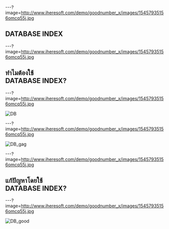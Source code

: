 ---?image=http://www.iheresoft.com/demo/goodnumber_x/images/15457935156omcq55j.jpg

## DATABASE INDEX

---?image=http://www.iheresoft.com/demo/goodnumber_x/images/15457935156omcq55j.jpg

## ทำไมต้องใช้<br>DATABASE INDEX?

---?image=http://www.iheresoft.com/demo/goodnumber_x/images/15457935156omcq55j.jpg

![DB](https://scontent.fkkc2-1.fna.fbcdn.net/v/t1.15752-9/79010089_840958066341230_5814475323156201472_n.png?_nc_cat=107&_nc_oc=AQnJf1uOXxNUh54_b9n-bOjnrOaf6Pazc3U4hjPPRA-S2HcioXUm4QXUY4EiduQ9DxM&_nc_ht=scontent.fkkc2-1.fna&oh=27ea194890f3d6fd1ad55e64d08c0437&oe=5E66CE80)

---?image=http://www.iheresoft.com/demo/goodnumber_x/images/15457935156omcq55j.jpg

![DB_gag](https://scontent.fkkc2-1.fna.fbcdn.net/v/t1.15752-9/79319461_500793063872081_5873451310098939904_n.png?_nc_cat=108&_nc_oc=AQmsz_KNBIg7K-TI75wW6Ujk7jWemWfM-vkfYtnIAcJa2U47KIvlI0gyLNA1knfsBCw&_nc_ht=scontent.fkkc2-1.fna&oh=4bf205d0bbec028db71664f4794e1a21&oe=5E6A2904)

---?image=http://www.iheresoft.com/demo/goodnumber_x/images/15457935156omcq55j.jpg

## แก้ปัญหาโดยใช้<br>DATABASE INDEX?

---?image=http://www.iheresoft.com/demo/goodnumber_x/images/15457935156omcq55j.jpg

![DB_good](https://scontent.fkkc2-1.fna.fbcdn.net/v/t1.15752-9/79219444_2653030948089388_8953476957694066688_n.png?_nc_cat=101&_nc_oc=AQnHWk0JgBiquVuttD_Htq4B3duCtOX100ng-rdV_zwu8tKFYeV6u-jIdWRqc_V30TA&_nc_ht=scontent.fkkc2-1.fna&oh=ffb8c2f3d42094167765b667ba8b0e46&oe=5EAFFF9A)
